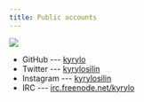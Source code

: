 ```yaml
---
title: Public accounts
---
```


<div class="figure left">
<img src="/images/o_o.gif"/>
</div>

* GitHub --- [kyrylo](https://github.com/kyrylo)
* Twitter --- [kyrylosilin](https://twitter.com/kyrylosilin)
* Instagram --- [kyrylosilin](http://instagram.com/kyrylosilin)
* IRC --- [irc.freenode.net/kyrylo](irc://irc.freenode.net/#pry)
